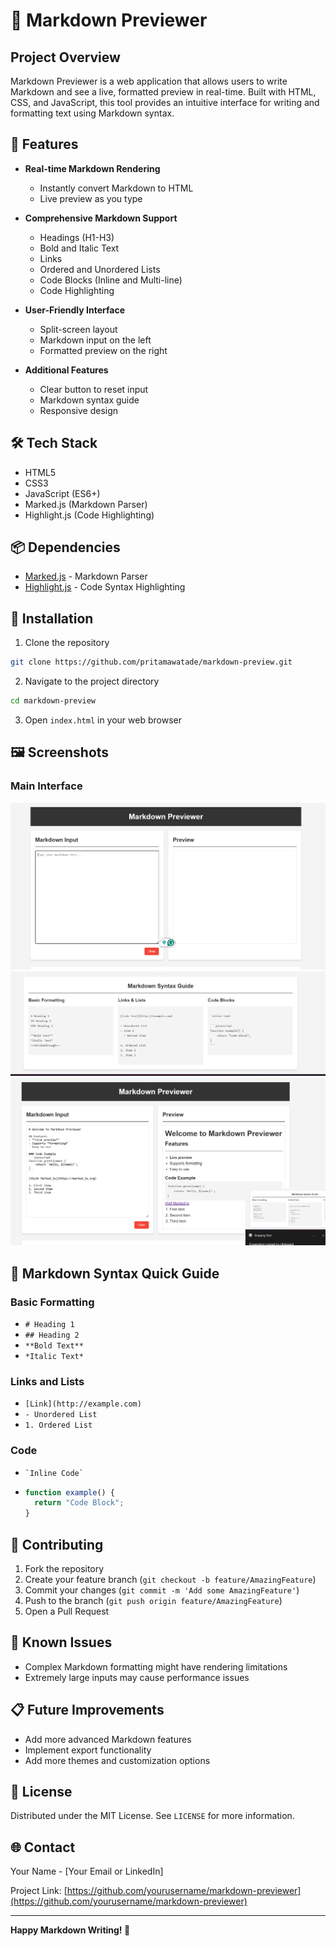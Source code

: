 # 📝 Markdown Previewer

## Project Overview

Markdown Previewer is a web application that allows users to write Markdown and see a live, formatted preview in real-time. Built with HTML, CSS, and JavaScript, this tool provides an intuitive interface for writing and formatting text using Markdown syntax.

## 🌟 Features

- **Real-time Markdown Rendering**
  - Instantly convert Markdown to HTML
  - Live preview as you type

- **Comprehensive Markdown Support**
  - Headings (H1-H3)
  - Bold and Italic Text
  - Links
  - Ordered and Unordered Lists
  - Code Blocks (Inline and Multi-line)
  - Code Highlighting

- **User-Friendly Interface**
  - Split-screen layout
  - Markdown input on the left
  - Formatted preview on the right

- **Additional Features**
  - Clear button to reset input
  - Markdown syntax guide
  - Responsive design

## 🛠 Tech Stack

- HTML5
- CSS3
- JavaScript (ES6+)
- Marked.js (Markdown Parser)
- Highlight.js (Code Highlighting)

## 📦 Dependencies

- [Marked.js](https://marked.js.org/) - Markdown Parser
- [Highlight.js](https://highlightjs.org/) - Code Syntax Highlighting

## 🚀 Installation

1. Clone the repository
```bash
git clone https://github.com/pritamawatade/markdown-preview.git
```

2. Navigate to the project directory
```bash
cd markdown-preview
```

3. Open `index.html` in your web browser

## 🖼 Screenshots

### Main Interface
![Markdown Previewer Interface](screenshots/Screenshot%202025-03-28%20195110.png)
![Markdown Previewer Interface](screenshots/Screenshot%202025-03-28%20195218.png)
![Markdown Previewer Interface](screenshots/Screenshot%202025-03-28%20195225.png)


## 📝 Markdown Syntax Quick Guide

### Basic Formatting
- `# Heading 1`
- `## Heading 2`
- `**Bold Text**`
- `*Italic Text*`

### Links and Lists
- `[Link](http://example.com)`
- `- Unordered List`
- `1. Ordered List`

### Code
- `` `Inline Code` ``
- ````javascript
  function example() {
    return "Code Block";
  }
  ````

## 🤝 Contributing

1. Fork the repository
2. Create your feature branch (`git checkout -b feature/AmazingFeature`)
3. Commit your changes (`git commit -m 'Add some AmazingFeature'`)
4. Push to the branch (`git push origin feature/AmazingFeature`)
5. Open a Pull Request

## 🐛 Known Issues

- Complex Markdown formatting might have rendering limitations
- Extremely large inputs may cause performance issues

## 📋 Future Improvements

- Add more advanced Markdown features
- Implement export functionality
- Add more themes and customization options

## 📜 License

Distributed under the MIT License. See `LICENSE` for more information.

## 🌐 Contact

Your Name - [Your Email or LinkedIn]

Project Link: [https://github.com/yourusername/markdown-previewer](https://github.com/yourusername/markdown-previewer)

---

**Happy Markdown Writing! 📖**
